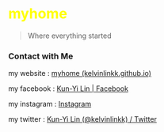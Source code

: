 <h1 style="color:#ffff00">myhome</h1>

> Where everything started

### Contact with Me

my website : [myhome (kelvinlinkk.github.io)](https://kelvinlinkk.github.io/)

my facebook : [Kun-Yi Lin | Facebook](https://www.facebook.com/profile.php?id=100069651581286)

my instagram : [Instagram](https://www.instagram.com/)

my twitter : [Kun-Yi Lin (@kelvinlinkk) / Twitter](https://twitter.com/kelvinlinkk)